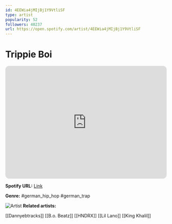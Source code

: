 ```yaml
---
id: 4EEWia4jMIjBj1Y9VtliSF
type: artist
popularity: 52
followers: 40237
url: https://open.spotify.com/artist/4EEWia4jMIjBj1Y9VtliSF
---
```

# Trippie Boi

<iframe style="border-radius:12px" src="https://open.spotify.com/embed/artist/4EEWia4jMIjBj1Y9VtliSF" width="100%" height="352" frameBorder="0" allowfullscreen="" allow="autoplay; clipboard-write; encrypted-media; fullscreen; picture-in-picture" loading="lazy"></iframe>

**Spotify URL:** [Link](https://open.spotify.com/artist/4EEWia4jMIjBj1Y9VtliSF)

**Genre:**  #german_hip_hop #german_trap

![Artist](https://i.scdn.co/image/ab6761610000e5eb14776766079e70b19ef7bb98)
**Related artists:**

[[Dannyebtracks]]
[[B.o. Beatz]]
[[HNDRX]]
[[Lil Lano]]
[[King Khalil]]
